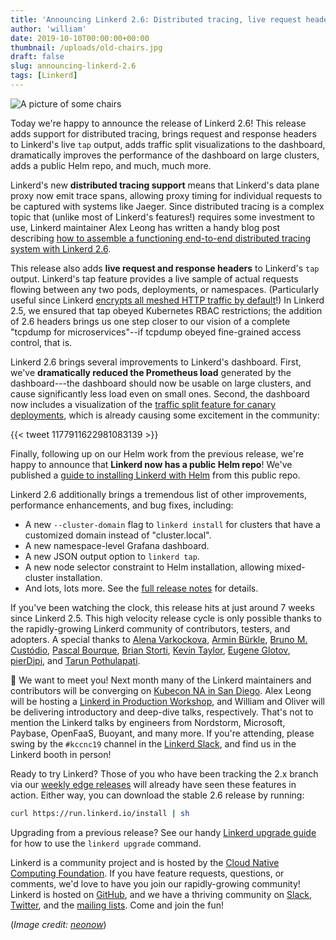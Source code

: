 ```yaml
---
title: 'Announcing Linkerd 2.6: Distributed tracing, live request headers, faster dashboard, and more!'
author: 'william'
date: 2019-10-10T00:00:00+00:00
thumbnail: /uploads/old-chairs.jpg
draft: false
slug: announcing-linkerd-2.6
tags: [Linkerd]
---
```


![A picture of some chairs](/uploads/old-chairs.jpg)

Today we're happy to announce the release of Linkerd 2.6! This release adds
support for distributed tracing, brings request and response headers to
Linkerd's live `tap` output, adds traffic split visualizations to the
dashboard, dramatically improves the performance of the dashboard on large
clusters, adds a public Helm repo, and much, much more.

Linkerd's new **distributed tracing support** means that Linkerd's data plane
proxy now emit trace spans, allowing proxy timing for individual requests to be
captured with systems like Jaeger. Since distributed tracing is a complex topic
that (unlike most of Linkerd's features!) requires some investment to use,
Linkerd maintainer Alex Leong has written a handy blog post describing [how to
assemble a functioning end-to-end distributed tracing system with Linkerd
2.6](/2019/10/07/a-guide-to-distributed-tracing-with-linkerd/).

This release also adds **live request and response headers** to Linkerd's `tap`
output.  Linkerd's tap feature provides a live sample of actual requests
flowing between any two pods, deployments, or namespaces. (Particularly useful
since Linkerd [encrypts all meshed HTTP traffic by
default](https://linkerd.io/2019/04/16/announcing-linkerd-2.3/)!) In Linkerd
2.5, we ensured that tap obeyed Kubernetes RBAC restrictions; the addition of
2.6 headers brings us one step closer to our vision of a complete "tcpdump for
microservices"--if tcpdump obeyed fine-grained access control, that is.

Linkerd 2.6 brings several improvements to Linkerd's dashboard. First, we've
**dramatically reduced the Prometheus load** generated by the dashboard---the
dashboard should now be usable on large clusters, and cause significantly less
load even on small ones. Second, the dashboard now includes a visualization of
the [traffic split feature for canary deployments](/2/features/traffic-split/),
which is already causing some excitement in the community:

{{< tweet 1177911622981083139 >}}

Finally, following up on our Helm work from the previous release, we're happy
to announce that **Linkerd now has a public Helm repo**! We've published a
[guide to installing Linkerd with
Helm](https://linkerd.io/2/tasks/install-helm/) from this public repo.

Linkerd 2.6 additionally brings a tremendous list of other improvements,
performance enhancements, and bug fixes, including:

* A new `--cluster-domain` flag to `linkerd install` for clusters that have
  a customized domain instead of "cluster.local".
* A new namespace-level Grafana dashboard.
* A new JSON output option to `linkerd tap`.
* A new node selector constraint to Helm installation, allowing mixed-cluster
  installation.
* And lots, lots more. See the [full release
  notes](https://github.com/linkerd/linkerd2/releases/tag/stable-2.6.0) for
  details.

If you've been watching the clock, this release hits at just around 7 weeks
since Linkerd 2.5. This high velocity release cycle is only possible thanks to
the rapidly-growing Linkerd community of contributors, testers, and adopters. A
special thanks to [Alena Varkockova](https://github.com/alenkacz), [Armin
Bürkle](https://github.com/arminbuerkle), [Bruno M.
Custódio](https://github.com/bmcstdio), [Pascal
Bourque](https://github.com/bourquep), [Brian
Storti](https://github.com/brianstorti), [Kevin
Taylor](https://github.com/kevtaylor), [Eugene
Glotov](https://github.com/KIVagant), [pierDipi](https://github.com/pierDipi),
and [Tarun Pothulapati](https://github.com/Pothulapati).

📣  We want to meet you! Next month many of the Linkerd maintainers and
contributors will be converging on [Kubecon NA in San
Diego](https://events.linuxfoundation.org/events/kubecon-cloudnativecon-north-america-2019/).
Alex Leong will be hosting a [Linkerd in Production
Workshop](https://events.linuxfoundation.org/events/kubecon-cloudnativecon-north-america-2019/co-located-events/),
and William and Oliver will be delivering introductory and deep-dive talks,
respectively. That's not to mention the Linkerd talks by engineers from
Nordstorm, Microsoft, Paybase, OpenFaaS, Buoyant, and many more. If you're
attending, please swing by the `#kccnc19` channel in the [Linkerd
Slack](https://slack.linkerd.io), and find us in the Linkerd booth in person!

Ready to try Linkerd? Those of you who have been tracking the 2.x branch via
our [weekly edge releases](https://linkerd.io/2/edge) will already have seen
these features in action. Either way, you can download the stable 2.6 release
by running:

```bash
curl https://run.linkerd.io/install | sh
```

Upgrading from a previous release? See our handy [Linkerd upgrade
guide](https://linkerd.io/2/tasks/upgrade/) for how to use the `linkerd
upgrade` command.

Linkerd is a community project and is hosted by the [Cloud Native Computing
Foundation](https://cncf.io/). If you have feature requests, questions, or
comments, we'd love to have you join our rapidly-growing community! Linkerd
is hosted on [GitHub](https://github.com/linkerd/), and we have a thriving
community on [Slack](https://slack.linkerd.io/),
[Twitter](https://twitter.com/linkerd), and the [mailing
lists](https://linkerd.io/2/get-involved/). Come and join the fun!

(*Image credit: [neonow](https://www.flickr.com/photos/neo-now/)*)
